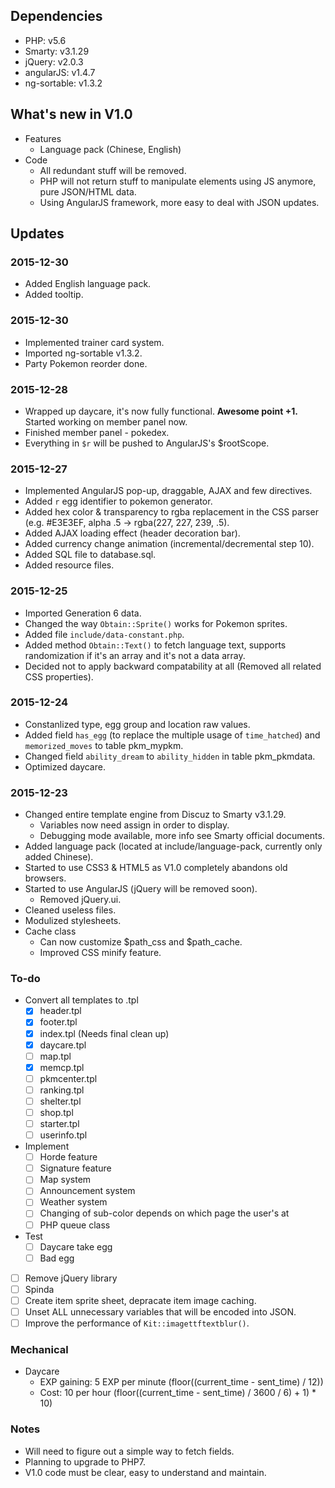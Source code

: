 ## Dependencies
* PHP: v5.6
* Smarty: v3.1.29
* jQuery: v2.0.3
* angularJS: v1.4.7
* ng-sortable: v1.3.2

## What's new in V1.0
* Features
  * Language pack (Chinese, English)
* Code
  * All redundant stuff will be removed.
  * PHP will not return stuff to manipulate elements using JS anymore, pure JSON/HTML data.
  * Using AngularJS framework, more easy to deal with JSON updates.

## Updates

### 2015-12-30
* Added English language pack.
* Added tooltip.

### 2015-12-30
* Implemented trainer card system.
* Imported ng-sortable v1.3.2.
* Party Pokemon reorder done.

### 2015-12-28
* Wrapped up daycare, it's now fully functional. **Awesome point +1.** Started working on member panel now.
* Finished member panel - pokedex.
* Everything in `$r` will be pushed to AngularJS's $rootScope.

### 2015-12-27
* Implemented AngularJS pop-up, draggable, AJAX and few directives.
* Added `r` egg identifier to pokemon generator.
* Added hex color & transparency to rgba replacement in the CSS parser (e.g. #E3E3EF, alpha .5 -> rgba(227, 227, 239, .5).
* Added AJAX loading effect (header decoration bar).
* Added currency change animation (incremental/decremental step 10).
* Added SQL file to database.sql.
* Added resource files.

### 2015-12-25
* Imported Generation 6 data.
* Changed the way `Obtain::Sprite()` works for Pokemon sprites.
* Added file `include/data-constant.php`.
* Added method `Obtain::Text()` to fetch language text, supports randomization if it's an array and it's not a data array.
* Decided not to apply backward compatability at all (Removed all related CSS properties).

### 2015-12-24
* Constanlized type, egg group and location raw values.
* Added field `has_egg` (to replace the multiple usage of `time_hatched`) and `memorized_moves` to table pkm_mypkm.
* Changed field `ability_dream` to `ability_hidden` in table pkm_pkmdata.
* Optimized daycare.

### 2015-12-23
* Changed entire template engine from Discuz to Smarty v3.1.29.
  * Variables now need assign in order to display.
  * Debugging mode available, more info see Smarty official documents.
* Added language pack (located at include/language-pack, currently only added Chinese).
* Started to use CSS3 & HTML5 as V1.0 completely abandons old browsers.
* Started to use AngularJS (jQuery will be removed soon).
  * Removed jQuery.ui.
* Cleaned useless files.
* Modulized stylesheets.
* Cache class
  * Can now customize $path_css and $path_cache.
  * Improved CSS minify feature.

### To-do
- Convert all templates to .tpl
  - [x] header.tpl
  - [x] footer.tpl
  - [x] index.tpl (Needs final clean up)
  - [x] daycare.tpl
  - [ ] map.tpl
  - [x] memcp.tpl
  - [ ] pkmcenter.tpl
  - [ ] ranking.tpl
  - [ ] shelter.tpl
  - [ ] shop.tpl
  - [ ] starter.tpl
  - [ ] userinfo.tpl
- Implement
  - [ ] Horde feature
  - [ ] Signature feature
  - [ ] Map system
  - [ ] Announcement system
  - [ ] Weather system
  - [ ] Changing of sub-color depends on which page the user's at
  - [ ] PHP queue class
- Test
  - [ ] Daycare take egg
  - [ ] Bad egg
- [ ] Remove jQuery library
- [ ] Spinda
- [ ] Create item sprite sheet, depracate item image caching.
- [ ] Unset ALL unnecessary variables that will be encoded into JSON.
- [ ] Improve the performance of `Kit::imagettftextblur()`.

### Mechanical
* Daycare
  * EXP gaining: 5 EXP per minute (floor((current_time - sent_time) / 12))
  * Cost: 10 per hour (floor((current_time - sent_time) / 3600 / 6) + 1) * 10)
 
### Notes
* Will need to figure out a simple way to fetch fields.
* Planning to upgrade to PHP7.
* V1.0 code must be clear, easy to understand and maintain.